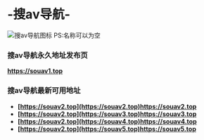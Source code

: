 # -搜av导航-
![搜av导航图标](https://souav2.top/logo.png) PS:名称可以为空

### 搜av导航永久地址发布页
**https://souav1.top**

### 搜av导航最新可用地址
+ **[https://souav2.top](https://souav2.top)https://souav2.top**
+ **[https://souav2.top](https://souav3.top)https://souav3.top**
+ **[https://souav2.top](https://souav4.top)https://souav4.top**
+ **[https://souav2.top](https://souav5.top)https://souav5.top**
